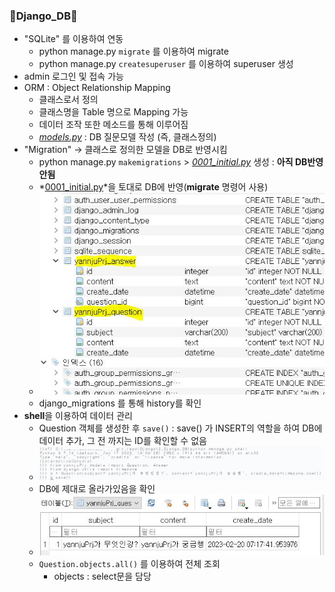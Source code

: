 ### 💫Django_DB💫
   - "SQLite" 를 이용하여 연동
     - python manage.py `migrate` 를 이용하여 migrate
     - python manage.py `createsuperuser` 를 이용하여 superuser 생성
   - admin 로그인 및 접속 가능
   - ORM : Object Relationship Mapping
     - 클래스로서 정의
     - 클래스명을 Table 명으로 Mapping 가능
     - 데이터 조작 또한 메소드를 통해 이루어짐
     - *[models.py](./yannjuPrj/models.py)* : DB 질문모델 작성 (즉, 클래스정의)
   - "Migration" → 클래스로 정의한 모델을 DB로 반영시킴
     - python manage.py `makemigrations` > *[0001_initial.py](./yannjuPrj/migrations/0001_initial.py)* 생성 : **아직 DB반영 안됨**
     - *[0001_initial.py](./yannjuPrj/migrations/0001_initial.py)*을 토대로 DB에 반영(**migrate** 명령어 사용)
     - ![migrateImg](../img/2_img.JPG)
     - django_migrations 를 통해 history를 확인
   - **shell**을 이용하여 데이터 관리
     - Question 객체를 생성한 후 `save()` : save() 가 INSERT의 역할을 하여 DB에 데이터 추가, 그 전 까지는 ID를 확인할 수 없음
     - ![QuestionSave](../img/2_img(1).JPG)
     - DB에 제대로 올라가있음을 확인
     - ![QuestionCk](../img/2_img(2).JPG)
     - `Question.objects.all()` 를 이용하여 전체 조회
       - objects : select문을 담당